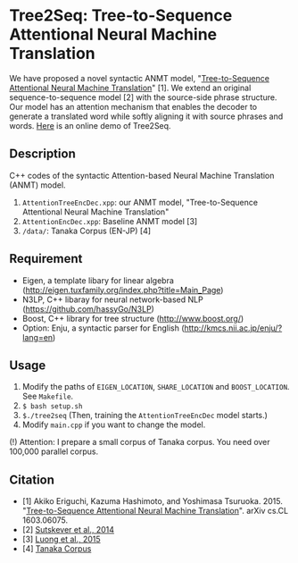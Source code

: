 # Tree2Seq: Tree-to-Sequence Attentional Neural Machine Translation
We have proposed a novel syntactic ANMT model, "[Tree-to-Sequence Attentional Neural Machine Translation](http://arxiv.org/abs/1603.06075)" [1].
We extend an original sequence-to-sequence model [2] with the source-side phrase structure. 
Our model has an attention mechanism that enables the decoder to generate a translated word while softly aligning it with source phrases and words.
[Here](http://www.logos.t.u-tokyo.ac.jp/~eriguchi/demo/tree2seq/index.php) is an online demo of Tree2Seq.

## Description
C++ codes of the syntactic Attention-based Neural Machine Translation (ANMT) model.

1. `AttentionTreeEncDec.xpp`: our ANMT model, "Tree-to-Sequence Attentional Neural Machine Translation"
2. `AttentionEncDec.xpp`: Baseline ANMT model [3]
3. `/data/`: Tanaka Corpus (EN-JP) [4]

## Requirement
  * Eigen, a template libary for linear algebra (<http://eigen.tuxfamily.org/index.php?title=Main_Page>)
  * N3LP, C++ libaray for neural network-based NLP (<https://github.com/hassyGo/N3LP>)
  * Boost, C++ library for tree structure (<http://www.boost.org/>)
  * Option: Enju, a syntactic parser for English (<http://kmcs.nii.ac.jp/enju/?lang=en>)

## Usage
   1. Modify the paths of `EIGEN_LOCATION`, `SHARE_LOCATION` and `BOOST_LOCATION`. See `Makefile`. 
   2. `$ bash setup.sh`
   3. `$./tree2seq` (Then, training the `AttentionTreeEncDec` model starts.)
   4. Modify `main.cpp` if you want to change the model.

   (!) Attention: I prepare a small corpus of Tanaka corpus. You need over 100,000 parallel corpus.

## Citation
   * [1] Akiko Eriguchi, Kazuma Hashimoto, and Yoshimasa Tsuruoka. 2015. "[Tree-to-Sequence Attentional Neural Machine Translation](http://arxiv.org/abs/1603.06075)". arXiv cs.CL 1603.06075.
   * [2] [Sutskever et al., 2014](http://papers.nips.cc/paper/5346-sequence-to-sequence-learning-with-neural-networks.pdf)
   * [3] [Luong et al., 2015](http://www.aclweb.org/anthology/D15-1166)
   * [4] [Tanaka Corpus](http://www.edrdg.org/wiki/index.php/Tanaka_Corpus)